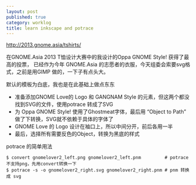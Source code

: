 ```yaml
---
layout: post
published: true
category: worklog
title: learn inkscape and potrace
---
```


<http://2013.gnome.asia/tshirts/>

在GNOME.Asia 2013 T恤设计大赛中的我设计的Oppa GNOME Style! 获得了最高的投票，
已经作为今年 GNOME.Asia 的志愿者的衣服，今天组委会索要svg格式，之前是用GIMP
做的，一下子有点头大。

默认的模板为白底，我也是在此基础上做点东东   

* 准备添加GNOME Love的 Logo 和 GANGNAM Style 的元素，但这两个都没找到SVG的文件，使用potrace 转成了SVG   
* 为 Oppa GNOME Style! 使用了Ghostmeat字体，最后用 “Object to Path” 做了下转换，SVG就不依赖于具体的字体了  
* GNOME Love 的 Logo 设计在袖口上，所以中间分开，前后各用一半  
* 最后，选择所有需要反色的Object，转换为黑底的样式  

potrace 的简单用法

	$ convert gnomelover2_left.png gnomelover2_left.pnm         # potrace不支持png，先用convert转换一下
	$ potrace -s -o gnomelover2_right.svg gnomelover2_right.pnm # pnm 转换成 svg
